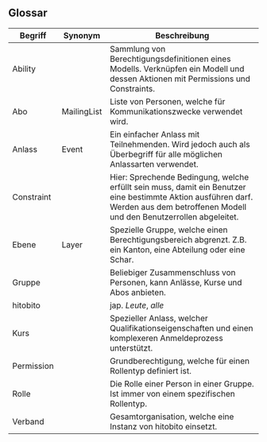 ## Glossar

| Begriff | Synonym | Beschreibung |
| --- | --- | --- |
| Ability | | Sammlung von Berechtigungsdefinitionen eines Modells. Verknüpfen ein Modell und dessen Aktionen mit Permissions und Constraints. |
| Abo | MailingList | Liste von Personen, welche für Kommunikationszwecke verwendet wird. |
| Anlass | Event | Ein einfacher Anlass mit Teilnehmenden. Wird jedoch auch als Überbegriff für alle möglichen Anlassarten verwendet. |
| Constraint | | Hier: Sprechende Bedingung, welche erfüllt sein muss, damit ein Benutzer eine bestimmte Aktion ausführen darf. Werden aus dem betroffenen Modell und den Benutzerrollen abgeleitet. | 
| Ebene | Layer | Spezielle Gruppe, welche einen Berechtigungsbereich abgrenzt. Z.B. ein Kanton, eine Abteilung oder eine Schar. |
| Gruppe |  | Beliebiger Zusammenschluss von Personen, kann Anlässe, Kurse und Abos anbieten. |
| hitobito | | jap. _Leute_, _alle_ |
| Kurs | | Spezieller Anlass, welcher Qualifikationseigenschaften und einen komplexeren Anmeldeprozess unterstützt. |
| Permission | | Grundberechtigung, welche für einen Rollentyp definiert ist. |
| Rolle | | Die Rolle einer Person in einer Gruppe. Ist immer von einem spezifischen Rollentyp. |
| Verband |  | Gesamtorganisation, welche eine Instanz von hitobito einsetzt. |
